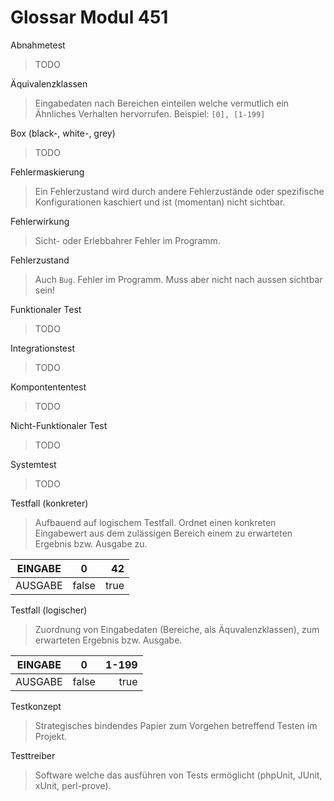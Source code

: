 Glossar Modul 451
=================

Abnahmetest
> TODO

Äquivalenzklassen
> Eingabedaten nach Bereichen einteilen welche vermutlich ein Ähnliches Verhalten hervorrufen. Beispiel: `[0], [1-199]`

Box (black-, white-, grey)
> TODO

Fehlermaskierung
> Ein Fehlerzustand wird durch andere Fehlerzustände oder spezifische Konfigurationen kaschiert und ist (momentan) nicht sichtbar.

Fehlerwirkung
> Sicht- oder Erlebbahrer Fehler im Programm.

Fehlerzustand
> Auch `Bug`. Fehler im Programm. Muss aber nicht nach aussen sichtbar sein!

Funktionaler Test
> TODO

Integrationstest
> TODO

Kompontententest
> TODO

Nicht-Funktionaler Test
> TODO

Systemtest
> TODO

Testfall (konkreter)
> Aufbauend auf logischem Testfall. Ordnet einen konkreten Eingabewert aus dem zulässigen Bereich einem zu erwarteten Ergebnis bzw. Ausgabe zu.

| EINGABE        | 0           | 42  |
| ------------- |:-------------:| -----:|
| AUSGABE      | false | true |

Testfall (logischer)
> Zuordnung von Eingabedaten (Bereiche, als Äquvalenzklassen), zum erwarteten Ergebnis bzw. Ausgabe.

| EINGABE        | 0           | 1-199  |
| ------------- |:-------------:| -----:|
| AUSGABE      | false | true |

Testkonzept
> Strategisches bindendes Papier zum Vorgehen betreffend Testen im Projekt.

Testtreiber
> Software welche das ausführen von Tests ermöglicht (phpUnit, JUnit, xUnit, perl-prove).
